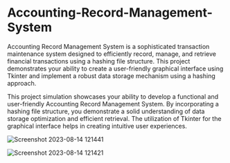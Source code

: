 ﻿# Accounting-Record-Management-System

Accounting Record Management System is a sophisticated transaction maintenance system designed to efficiently record, manage, and retrieve financial transactions using a hashing file structure. This project demonstrates your ability to create a user-friendly graphical interface using Tkinter and implement a robust data storage mechanism using a hashing approach.

This project simulation showcases your ability to develop a functional and user-friendly Accounting Record Management System. By incorporating a hashing file structure, you demonstrate a solid understanding of data storage optimization and efficient retrieval. The utilization of Tkinter for the graphical interface helps in creating intuitive user experiences. 

![Screenshot 2023-08-14 121441](https://github.com/sanjana459/Accounting-Record-Management-System/assets/85347345/9ed0fca3-defe-424f-ae42-9b71742cee9f)



![Screenshot 2023-08-14 121421](https://github.com/sanjana459/Accounting-Record-Management-System/assets/85347345/e7a351d1-fd2f-4b77-aa3b-b5637ca34d75)



